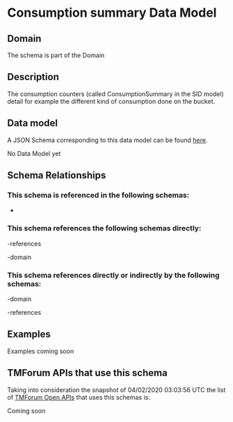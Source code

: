 # Consumption summary Data Model

## Domain

The  schema is part of the  Domain

## Description

The consumption counters (called ConsumptionSummary in the SID model) detail for example the different kind of consumption done on the bucket.

## Data model

A JSON Schema corresponding to this data model can be found
[here](https://github.com/tmforum-rand/schemas/blob/candidates/Product/ConsumptionSummary.schema.json).

No Data Model yet

## Schema Relationships

### This schema is referenced in the following schemas:

-

### This schema references the following schemas directly:

-references

-domain

### This schema references directly or indirectly by the following schemas:

-domain

-references



## Examples

Examples coming soon

## TMForum APIs that use this schema

Taking into consideration the snapshot of 04/02/2020 03:03:56 UTC the list of [TMForum Open APIs](https://www.tmforum.org/open-apis/) that uses this schemas is:

Coming soon
